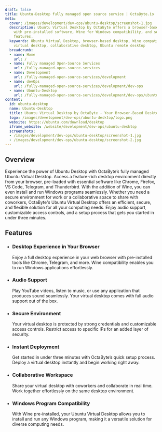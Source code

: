 ```yaml
---
draft: false
title: Ubuntu-Desktop fully managed open source service | OctaByte.io
meta:
  cover: /images/development/dev-ops/ubuntu-desktop/screenshot-1.jpg
  description: Ubuntu Virtual Desktop by OctaByte offers a browser-based desktop environment
    with pre-installed software, Wine for Windows compatibility, and secure, collaborative
    features.
  keywords: Ubuntu Virtual Desktop, browser-based desktop, Wine compatibility, secure
    virtual desktop, collaborative desktop, Ubuntu remote desktop
  breadcrumb:
  - name: Home
    url: /
  - name: Fully managed Open-Source Services
    url: /fully-managed-open-source-services
  - name: Development
    url: /fully-managed-open-source-services/development
  - name: devOps
    url: /fully-managed-open-source-services/development/dev-ops
  - name: Ubuntu-Desktop
    url: /fully-managed-open-source-services/development/dev-ops/ubuntu-desktop
content:
  id: ubuntu-desktop
  name: Ubuntu-Desktop
  title: Ubuntu Virtual Desktop by OctaByte - Your Browser-Based Desktop Experience
  logo: /images/development/dev-ops/ubuntu-desktop/logo.png
  website: https://ubuntu.com/download/desktop
  iframe_website: /website/development/dev-ops/ubuntu-desktop
  screenshots:
  - /images/development/dev-ops/ubuntu-desktop/screenshot-1.jpg
  - /images/development/dev-ops/ubuntu-desktop/screenshot-2.jpg
---
```


## Overview

Experience the power of Ubuntu Desktop with OctaByte’s fully managed Ubuntu Virtual Desktop. Access a feature-rich desktop environment directly from your browser, pre-loaded with essential software like Chrome, Firefox, VS Code, Telegram, and Thunderbird. With the addition of Wine, you can even install and run Windows programs seamlessly. Whether you need a secure environment for work or a collaborative space to share with coworkers, OctaByte's Ubuntu Virtual Desktop offers an efficient, secure, and flexible solution for all your computing needs. Enjoy audio support, customizable access controls, and a setup process that gets you started in under three minutes.

## Features

- ### Desktop Experience in Your Browser

  Enjoy a full desktop experience in your web browser with pre-installed tools like Chrome, Telegram, and more. Wine compatibility enables you to run Windows applications effortlessly.

- ### Audio Support

  Play YouTube videos, listen to music, or use any application that produces sound seamlessly. Your virtual desktop comes with full audio support out of the box.

- ### Secure Environment

  Your virtual desktop is protected by strong credentials and customizable access controls. Restrict access to specific IPs for an added layer of security.

- ### Instant Deployment

  Get started in under three minutes with OctaByte’s quick setup process. Deploy a virtual desktop instantly and begin working right away.

- ### Collaborative Workspace

  Share your virtual desktop with coworkers and collaborate in real time. Work together effortlessly on the same desktop environment.

- ### Windows Program Compatibility

  With Wine pre-installed, your Ubuntu Virtual Desktop allows you to install and run any Windows program, making it a versatile solution for diverse computing needs.